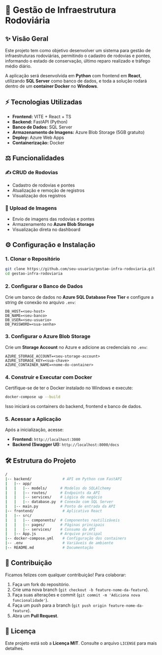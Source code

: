 # 🌟 Gestão de Infraestrutura Rodoviária

## ✨ Visão Geral
Este projeto tem como objetivo desenvolver um sistema para gestão de infraestruturas rodoviárias, permitindo o cadastro de rodovias e pontes, informando o estado de conservação, último reparo realizado e tráfego médio diário.

A aplicação será desenvolvida em **Python** com frontend em **React**, utilizando **SQL Server** como banco de dados, e toda a solução rodará dentro de um **container Docker** no **Windows**.

## ⚡ Tecnologias Utilizadas
- **Frontend:** VITE + React + TS
- **Backend:** FastAPI (Python)
- **Banco de Dados:** SQL Server
- **Armazenamento de Imagens:** Azure Blob Storage (5GB gratuito)
- **Deploy:** Azure Web Apps
- **Containerização:** Docker

## ⚖️ Funcionalidades
### ✍️ CRUD de Rodovias
- Cadastro de rodovias e pontes
- Atualização e remoção de registros
- Visualização dos registros

### 🌟 Upload de Imagens
- Envio de imagens das rodovias e pontes
- Armazenamento no **Azure Blob Storage**
- Visualização direta no dashboard

## ⚙️ Configuração e Instalação
### 1. Clonar o Repositório
```sh
git clone https://github.com/seu-usuario/gestao-infra-rodoviaria.git
cd gestao-infra-rodoviaria
```

### 2. Configurar o Banco de Dados
Crie um banco de dados no **Azure SQL Database Free Tier** e configure a string de conexão no arquivo `.env`:
```env
DB_HOST=<seu-host>
DB_NAME=<seu-banco>
DB_USER=<seu-usuario>
DB_PASSWORD=<sua-senha>
```

### 3. Configurar o Azure Blob Storage
Crie um **Storage Account** no Azure e adicione as credenciais no `.env`:
```env
AZURE_STORAGE_ACCOUNT=<seu-storage-account>
AZURE_STORAGE_KEY=<sua-chave>
AZURE_CONTAINER_NAME=<nome-do-container>
```

### 4. Construir e Executar com Docker
Certifique-se de ter o Docker instalado no Windows e execute:
```sh
docker-compose up --build
```
Isso iniciará os containers do backend, frontend e banco de dados.

### 5. Acessar a Aplicação
Após a inicialização, acesse:
- **Frontend:** `http://localhost:3000`
- **Backend (Swagger UI):** `http://localhost:8000/docs`

## 🛠️ Estrutura do Projeto
```bash
/
|-- backend/              # API em Python com FastAPI
|   |-- app/
|   |   |-- models/      # Modelos do SQLAlchemy
|   |   |-- routes/      # Endpoints da API
|   |   |-- services/    # Lógica de negócio
|   |   |-- database.py  # Conexão com SQL Server
|   |-- main.py          # Ponto de entrada da API
|-- frontend/             # Aplicativo React
|   |-- src/
|   |   |-- components/  # Componentes reutilizáveis
|   |   |-- pages/       # Páginas principais
|   |   |-- services/    # Consumo da API
|   |-- App.js           # Arquivo principal
|-- docker-compose.yml    # Configuração dos containers
|-- .env                  # Variáveis de ambiente
|-- README.md             # Documentação
```

## 💪 Contribuição
Ficamos felizes com qualquer contribuição! Para colaborar:
1. Faça um fork do repositório.
2. Crie uma nova branch (`git checkout -b feature-nome-da-feature`).
3. Faça suas alterações e commit (`git commit -m 'Adiciona nova funcionalidade'`).
4. Faça um push para a branch (`git push origin feature-nome-da-feature`).
5. Abra um **Pull Request**.

## 🌟 Licença
Este projeto está sob a **Licença MIT**. Consulte o arquivo `LICENSE` para mais detalhes.
